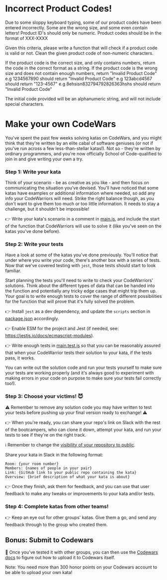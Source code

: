 # Incorrect Product Codes!

Due to some sloppy keyboard typing, some of our product codes have been entered incorrectly. Some are the wrong size, and some even contain letters!
Product ID's should only be numeric.
Product codes should be in the format of XXX-XXXX

Given this criteria, please write a function that will check if a product code is valid or not.
Clean the given product code of non-numeric characters.

If the product code is the correct size, and only contains numbers, return the code in the correct format as a string.
If the product code is the wrong size and does not contain enough numbers, return "Invalid Product Code"
e.g 1234567890 should return "Invalid Product Code"
e.g 123abcd4567 should return "123-4567"
e.g 8ehsisn832794792826363hshs should return "Invalid Product Code"

The initial code provided will be an alphanumeric string, and will not include special characters.



# Make your own CodeWars

You've spent the past few weeks solving katas on CodeWars, and you might think that they're written by an elite cabal of software geniuses (or not if you've run across a few less-than-stellar katas!). Not so - they're written by ordinary programmers, and you're now officially School of Code-qualified to join in and give writing your own a try.

### Step 1: Write your kata

Think of your scenario - be as creative as you like - and then focus on communicating the situation you've devised. You'll have noticed that some katas have examples or additional information where needed, so add any info your CodeWarriors will need. Strike the right balance though, as you don't want to give them too much or too little information. It needs to stay a challenge, but it shouldn't be impossible!

👉 Write your kata's scenario in a comment in [main.js](main.js), and include the start of the function that CodeWarriors will use to solve it (like you've seen on the katas you've done before).

### Step 2: Write your tests

Have a look at some of the katas you've done previously. You'll notice that under where you write your code, there's another box with a series of tests. Now that we've covered testing with `jest`, those tests should start to look familiar.

Start planning the tests you'll need to write to check your CodeWarriors' solutions. Think about the different types of data that can be handed into the function and potentially any tricky edge cases that might trip them up. Your goal is to write enough tests to cover the range of different possibilities for the function that will prove that it's fully solved the problem.

👉 Install `jest` as a dev dependency, and update the `scripts` section in [package.json](package.json) accordingly.

👉 Enable ESM for the project and Jest (if needed, see: https://jestjs.io/docs/ecmascript-modules).

👉 Write enough tests in [main.test.js](main.test.js) so that you can be reasonably assured that when your CodeWarrior tests their solution to your kata, if the tests pass, it works.

You can write out the solution code and run your tests yourself to make sure your tests are working properly (and it's always good to experiment with making errors in your code on purpose to make sure your tests fail correctly too!).

### Step 3: Choose your victims! 😈

⚠️ Remember to remove any solution code you may have written to test your tests before pushing up your final version ready to exchange! ⚠️

👉 When you're ready, you can share your repo's link on Slack with the rest of the bootcampers, who can clone it down, attempt your kata, and run your tests to see if they're on the right track.

ℹ️ Remember to change the [visibility of your repository to public](https://docs.github.com/en/repositories/managing-your-repositorys-settings-and-features/managing-repository-settings/setting-repository-visibility).

Share your kata in Slack in the following format:

```
Room: {your room number}
Members: {names of people in your pair}
Link: {GitHub link to your public repo containing the kata}
Overview: {brief description of what your kata is about}
```

👉 Once they finish, ask them for feedback, and you can use that user feedback to make any tweaks or improvements to your kata and/or tests.

### Step 4: Complete katas from other teams!

👉 Keep an eye out for other groups' katas. Give them a go, and send any feedback through to the group who created them.

## Bonus: Submit to Codewars

🌟 Once you've tested it with other groups, you can then use the [Codewars docs](https://docs.codewars.com/authoring/tutorials/create-first-kata/) to figure out how to upload it to Codewars itself.

Note: You need more than 300 honor points on your Codewars account to be able to upload your own kata!
